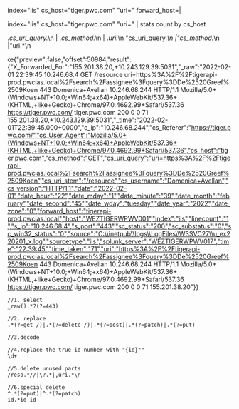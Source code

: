 index="iis" cs_host="tiger.pwc.com" "uri="  forward_host=|



 index="iis" cs_host="tiger.pwc.com" "uri=" | stats count by cs_host

.*cs_uri_query.*\n | .*cs_method.*\n | .*uri.*\n
"cs_uri_query.*\n |"cs_method.*\n |"uri.*\n























































œ{"preview":false,"offset":50984,"result":{"X_Forwarded_For":"155.201.38.20,+10.243.129.39:5031","_raw":"2022-02-01 22:39:45 10.246.68.4 GET /resource uri=https%3A%2F%2Ftigerapi-prod.pwcias.local%2Fsearch%2Fassignee%3Fquery%3DDe%2520Greef%2509Koen 443 Domenica+Avellan 10.246.68.244 HTTP/1.1 Mozilla/5.0+(Windows+NT+10.0;+Win64;+x64)+AppleWebKit/537.36+(KHTML,+like+Gecko)+Chrome/97.0.4692.99+Safari/537.36 https://tiger.pwc.com/ tiger.pwc.com 200 0 0 71 155.201.38.20,+10.243.129.39:5031","_time":"2022-02-01T22:39:45.000+0000","c_ip":"10.246.68.244","cs_Referer":"https://tiger.pwc.com/","cs_User_Agent":"Mozilla/5.0+(Windows+NT+10.0;+Win64;+x64)+AppleWebKit/537.36+(KHTML,+like+Gecko)+Chrome/97.0.4692.99+Safari/537.36","cs_host":"tiger.pwc.com","cs_method":"GET","cs_uri_query":"uri=https%3A%2F%2Ftigerapi-prod.pwcias.local%2Fsearch%2Fassignee%3Fquery%3DDe%2520Greef%2509Koen","cs_uri_stem":"/resource","cs_username":"Domenica+Avellan","cs_version":"HTTP/1.1","date":"2022-02-01","date_hour":"22","date_mday":"1","date_minute":"39","date_month":"february","date_second":"45","date_wday":"tuesday","date_year":"2022","date_zone":"0","forward_host":"tigerapi-prod.pwcias.local","host":"WEZTIGERWPWV001","index":"iis","linecount":"1","s_ip":"10.246.68.4","s_port":"443","sc_status":"200","sc_substatus":"0","sc_win32_status":"0","source":"C:\\inetpub\\logs\\LogFiles\\W3SVC27\\u_ex220201_x.log","sourcetype":"iis","splunk_server":"WEZTIGERWPWV017","time":"22:39:45","time_taken":"71","uri":"https%3A%2F%2Ftigerapi-prod.pwcias.local%2Fsearch%2Fassignee%3Fquery%3DDe%2520Greef%2509Koen 443 Domenica+Avellan 10.246.68.244 HTTP/1.1 Mozilla/5.0+(Windows+NT+10.0;+Win64;+x64)+AppleWebKit/537.36+(KHTML,+like+Gecko)+Chrome/97.0.4692.99+Safari/537.36 https://tiger.pwc.com/ tiger.pwc.com 200 0 0 71 155.201.38.20"}}

```
//1. select 
_raw().*?(?=443)

//2. replace
.*(?=get /)|.*(?=delete /)|.*(?=post)|.*(?=patch)|.*(?=put)

//3.decode

//4.replace the true id number with "{id}""
\d+

//5.delete unused parts
/reso.*//|\?.*|,uri.*\n

//6.special delete
^.*(?=put)|^.*(?=patch)  
id.*id id
```







